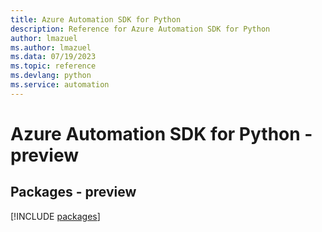 ```yaml
---
title: Azure Automation SDK for Python
description: Reference for Azure Automation SDK for Python
author: lmazuel
ms.author: lmazuel
ms.data: 07/19/2023
ms.topic: reference
ms.devlang: python
ms.service: automation
---
```

# Azure Automation SDK for Python - preview
## Packages - preview
[!INCLUDE [packages](automation-index.md)]
